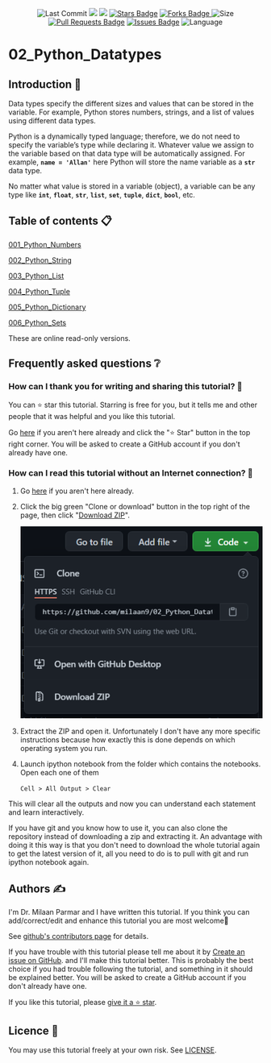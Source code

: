<p align="center"> 
<img src="https://img.shields.io/github/last-commit/milaan9/02_Python_Datatypes.svg?colorB=orange&style=flat" alt="Last Commit"/> </a> 
<a href="https://github.com/milaan9/02_Python_Datatypes/pulse" alt="Activity"><img src="https://img.shields.io/github/commit-activity/m/milaan9/02_Python_Datatypes.svg?colorB=teal&style=flat" /></a> 
<a href="https://hits.seeyoufarm.com"><img src="https://hits.seeyoufarm.com/api/count/incr/badge.svg?url=https%3A%2F%2Fgithub.com%2Fmilaan9%2F02_Python_Datatypes&count_bg=%2379C83D&title_bg=%23555555&icon=&icon_color=%23E7E7E7&title=views&edge_flat=false"/></a>
<a href="https://github.com/milaan9/02_Python_Datatypes/stargazers"><img src="https://img.shields.io/github/stars/milaan9/02_Python_Datatypes" alt="Stars Badge"/></a>
<a href="https://github.com/milaan9/02_Python_Datatypes/network/members"><img src="https://img.shields.io/github/forks/milaan9/02_Python_Datatypes" alt="Forks Badge"/> </a>
<img src="https://img.shields.io/github/repo-size/milaan9/02_Python_Datatypes.svg?colorB=CC66FF&style=flat" alt="Size"/>
<a href="https://github.com/milaan9/02_Python_Datatypes/pulls"><img src="https://img.shields.io/github/issues-pr/milaan9/02_Python_Datatypes.svg?colorB=yellow&style=flat" alt="Pull Requests Badge"/></a>
<a href="https://github.com/milaan9/02_Python_Datatypes/issues"><img src="https://img.shields.io/github/issues/milaan9/02_Python_Datatypes.svg?colorB=yellow&style=flat" alt="Issues Badge"/></a>
<img src="https://img.shields.io/github/languages/top/milaan9/02_Python_Datatypes.svg?colorB=EA4335&style=flat" alt="Language"/> </a> 
</p> 




# 02_Python_Datatypes 

## Introduction 👋

Data types specify the different sizes and values that can be stored in the variable. For example, Python stores numbers, strings, and a list of values using different data types.

Python is a dynamically typed language; therefore, we do not need to specify the variable’s type while declaring it. Whatever value we assign to the variable based on that data type will be automatically assigned. For example, **`name = 'Allan'`** here Python will store the name variable as a **`str`** data type.

No matter what value is stored in a variable (object), a variable can be any type like **`int`**, **`float`**, **`str`**, **`list`**, **`set`**, **`tuple`**, **`dict`**, **`bool`**, etc.


## Table of contents 📋


[001_Python_Numbers](https://github.com/milaan9/02_Python_Datatypes/blob/main/001_Python_Numbers.ipynb)


[002_Python_String](https://github.com/milaan9/02_Python_Datatypes/blob/main/002_Python_String.ipynb)


[003_Python_List](https://github.com/milaan9/02_Python_Datatypes/blob/main/003_Python_List.ipynb)


[004_Python_Tuple](https://github.com/milaan9/02_Python_Datatypes/blob/main/004_Python_Tuple.ipynb)


[005_Python_Dictionary](https://github.com/milaan9/02_Python_Datatypes/blob/main/005_Python_Dictionary.ipynb)


[006_Python_Sets](https://github.com/milaan9/02_Python_Datatypes/blob/main/006_Python_Sets.ipynb)


These are online read-only versions.


## Frequently asked questions ❔

### How can I thank you for writing and sharing this tutorial? 🌷

You can ⭐ star this tutorial. Starring is free for you, but it tells me and other people that it was helpful and you like this tutorial.

Go [here](https://github.com/milaan9/02_Python_Datatypes) if you aren't here already and click the "⭐ Star" button in the top right corner. You will be asked to create a GitHub account if you don't already have one.

### How can I read this tutorial without an Internet connection? 🤔

1. Go [here](https://github.com/milaan9/02_Python_Datatypes) if you aren't here already.
    
2. Click the big green "Clone or download" button in the top right of the page, then click "[Download ZIP](https://github.com/milaan9/02_Python_Datatypes/archive/refs/heads/main.zip)".

    ![Download ZIP](img/dnld_rep.png) 

3. Extract the ZIP and open it. Unfortunately I don't have any more specific instructions because how exactly this is done depends on which operating system you run.
    
4. Launch ipython notebook from the folder which contains the notebooks. Open each one of them
  
    `Cell > All Output > Clear`
    
This will clear all the outputs and now you can understand each statement and learn interactively.

If you have git and you know how to use it, you can also clone the repository instead of downloading a zip and extracting it. An advantage with doing it this way is that you don't need to download the whole tutorial again to get the latest version of it, all you need to do is to pull with git and run ipython notebook again.


## Authors ✍️

I'm Dr. Milaan Parmar and I have written this tutorial. If you think you can add/correct/edit and enhance this tutorial you are most welcome🙏

See [github's contributors page](https://github.com/milaan9/02_Python_Datatypes/graphs/contributors) for details.

If you have trouble with this tutorial please tell me about it by [Create an issue on GitHub](https://github.com/milaan9/02_Python_Datatypes/issues/new). and I'll make this tutorial better. This is probably the best choice if you had trouble following the tutorial, and something in it should be explained better. You will be asked to create a GitHub account if you don't already have one.

If you like this tutorial, please [give it a ⭐ star](https://github.com/milaan9/02_Python_Datatypes).


## Licence 📜

You may use this tutorial freely at your own risk. See [LICENSE](./LICENSE).

